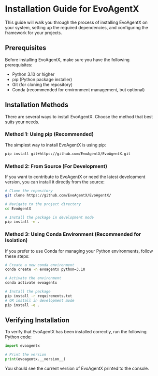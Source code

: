 # Installation Guide for EvoAgentX

This guide will walk you through the process of installing EvoAgentX on your system, setting up the required dependencies, and configuring the framework for your projects.

## Prerequisites

Before installing EvoAgentX, make sure you have the following prerequisites:

- Python 3.10 or higher
- pip (Python package installer)
- Git (for cloning the repository)
- Conda (recommended for environment management, but optional)

## Installation Methods

There are several ways to install EvoAgentX. Choose the method that best suits your needs.

### Method 1: Using pip (Recommended)

The simplest way to install EvoAgentX is using pip:

```bash
pip install git+https://github.com/EvoAgentX/EvoAgentX.git
```

### Method 2: From Source (For Development)

If you want to contribute to EvoAgentX or need the latest development version, you can install it directly from the source:

```bash
# Clone the repository
git clone https://github.com/EvoAgentX/EvoAgentX/

# Navigate to the project directory
cd EvoAgentX

# Install the package in development mode
pip install -e .
```

### Method 3: Using Conda Environment (Recommended for Isolation)

If you prefer to use Conda for managing your Python environments, follow these steps:

```bash hl_lines="4-5"
# Create a new conda environment
conda create -n evoagentx python=3.10

# Activate the environment
conda activate evoagentx

# Install the package
pip install -r requirements.txt
# OR install in development mode
pip install -e .
```

## Verifying Installation

To verify that EvoAgentX has been installed correctly, run the following Python code:

```python
import evoagentx

# Print the version
print(evoagentx.__version__)
```

You should see the current version of EvoAgentX printed to the console.

